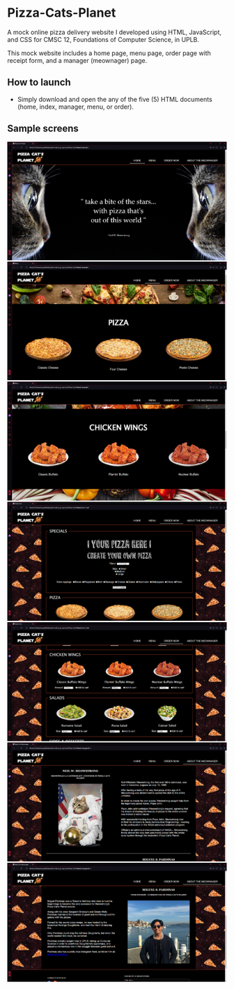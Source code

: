 # Pizza-Cats-Planet
A mock online pizza delivery website I developed using HTML, JavaScript, and CSS for CMSC 12, Foundations of Computer Science, in UPLB.

This mock website includes a home page, menu page, order page with receipt form, and a manager (meownager) page.

## How to launch
- Simply download and open the any of the five (5) HTML documents (home, index, manager, menu, or order).

## Sample screens
![alt text](https://github.com/mspardinas/Pizza-Cats-Planet/blob/master/readme-images/pcp-home.png)
![alt text](https://github.com/mspardinas/Pizza-Cats-Planet/blob/master/readme-images/pcp-menu-1.png)
![alt text](https://github.com/mspardinas/Pizza-Cats-Planet/blob/master/readme-images/pcp-menu-2.png)
![alt text](https://github.com/mspardinas/Pizza-Cats-Planet/blob/master/readme-images/pcp-order-1.png)
![alt text](https://github.com/mspardinas/Pizza-Cats-Planet/blob/master/readme-images/pcp-order-2.png)
![alt text](https://github.com/mspardinas/Pizza-Cats-Planet/blob/master/readme-images/pcp-manager-1.png)
![alt text](https://github.com/mspardinas/Pizza-Cats-Planet/blob/master/readme-images/pcp-manager-2.png)

